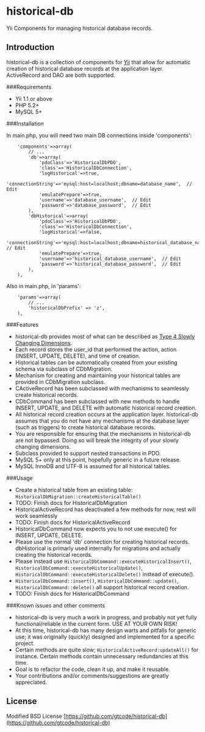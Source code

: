 historical-db
=============

Yii Components for managing historical database records.

Introduction
---------
historical-db is a collection of components for [Yii](http://www.yiiframework.com/) that allow for automatic creation of historical database records at the application layer.  ActiveRecord and DAO are both supported.

###Requirements

* Yii 1.1 or above
* PHP 5.2+
* MySQL 5+

###Installation

In main.php, you will need two main DB connections inside 'components':
```
	'components'=>array(
		// ...
		'db'=>array(
			'pdoClass'=>'HistoricalDbPDO',
			'class'=>'HistoricalDbConnection',
			'logHistorical'=>true,
			'connectionString'=>'mysql:host=localhost;dbname=database_name',  // Edit
			'emulatePrepare'=>true,
			'username'=>'database_username',  // Edit
			'password'=>'database_password',  // Edit
		),
		'dbHistorical'=>array(
			'pdoClass'=>'HistoricalDbPDO',
			'class'=>'HistoricalDbConnection',
			'logHistorical'=>false,
			'connectionString'=>'mysql:host=localhost;dbname=historical_database_name',  // Edit
			'emulatePrepare'=>true,
			'username'=>'historical_database_username',  // Edit
			'password'=>'historical_database_password',  // Edit
		),
	),
```
Also in main.php, in 'params':
```
	'params'=>array(
		// ...
		'historicalDbPrefix' => 'z',
	),
```

###Features

* historical-db provides most of what can be described as [Type 4 Slowly Changing Dimensions](http://en.wikipedia.org/wiki/Slowly_changing_dimension#Type_4).
* Each record stores the user_id that performed the action, action (INSERT, UPDATE, DELETE), and time of creation.
* Historical tables can be automatically created from your existing schema via subclass of CDbMigration.
* Mechanism for creating and maintaining your historical tables are provided in CDbMigration subclass.
* CActiveRecord has been subclassed with mechanisms to seamlessly create historical records.
* CDbCommand has been subclassed with new methods to handle INSERT, UPDATE, and DELETE with automatic historical record creation.
* All historical record creation occurs at the application layer.  historical-db assumes that you do not have any mechanisms at the database layer (such as triggers) to create historical database records.
* You are responsible for ensuring that the mechanisms in historical-db are not bypassed.  Doing so will break the integrity of your slowly changing dimensions.
* Subclass provided to support nested transactions in PDO.
* MySQL 5+ only at this point, hopefully generic in a future release.
* MySQL InnoDB and UTF-8 is assumed for all historical tables.

###Usage

* Create a historical table from an existing table: <code>HistoricalDbMigration::createHistoricalTable()</code>
* TODO: Finish docs for HistoricalDbMigration
* HistoricalActiveRecord has deactivated a few methods for now, rest will work seamlessly
* TODO: Finish docs for HistoricalActiveRecord
* HistoricalDbCommand now expects you to not use execute() for INSERT, UPDATE, DELETE.
* Please use the normal 'db' connection for creating historical records.  dbHistorical is primarly used internally for migrations and actually creating the historical records.
* Please instead use <code>HistoricalDbCommand::executeHistoricalInsert()</code>, <code>HistoricalDbCommand::executeHistoricalUpdate()</code>, <code>HistoricalDbCommand::executeHistoricalDelete()</code> instead of execute().
* <code>HistoricalDbCommand::insert()</code>, <code>HistoricalDbCommand::update()</code>, <code>HistoricalDbCommand::delete()</code> all support historical record creation.
* TODO: Finish docs for HistoricalDbCommand

###Known issues and other comments

* historical-db is very much a work in progress, and probably not yet fully functional/reliable in the current form.  USE AT YOUR OWN RISK!
* At this time, historical-db has many design warts and pitfalls for generic use; it was originally (quickly) designed and implemented for a specific project.
* Certain methods are quite slow; <code>HistoricalActiveRecord:updateAll()</code> for instance.  Certain methods contain unnecessary redundancies at this time.
* Goal is to refactor the code, clean it up, and make it reusable.
* Your contributions and/or comments/suggestions are greatly appreciated.

License
---------
Modified BSD License
[https://github.com/gtcode/historical-db](https://github.com/gtcode/historical-db)

